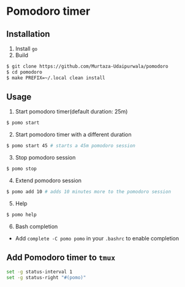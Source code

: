 # Pomodoro timer

## Installation
1. Install `go`
2. Build
```bash
$ git clone https://github.com/Murtaza-Udaipurwala/pomodoro
$ cd pomodoro
$ make PREFIX=~/.local clean install
```

## Usage
1. Start pomodoro timer(default duration: 25m)
```bash
$ pomo start
```

2. Start pomodoro timer with a different duration
```bash
$ pomo start 45 # starts a 45m pomodoro session
```

3. Stop pomodoro session
```bash
$ pomo stop
```

4. Extend pomodoro session
```bash
$ pomo add 10 # adds 10 minutes more to the pomodoro session
```

5. Help
```bash
$ pomo help
```

6. Bash completion
- Add `complete -C pomo pomo` in your `.bashrc` to enable completion

## Add Pomodoro timer to `tmux`
```bash
set -g status-interval 1
set -g status-right "#(pomo)"
```
